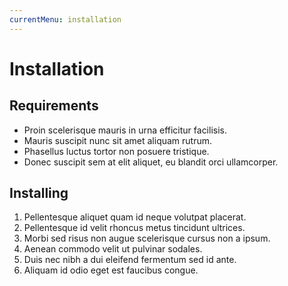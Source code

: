 ```yaml
---
currentMenu: installation
---
```


# Installation

## Requirements

* Proin scelerisque mauris in urna efficitur facilisis.
* Mauris suscipit nunc sit amet aliquam rutrum.
* Phasellus luctus tortor non posuere tristique.
* Donec suscipit sem at elit aliquet, eu blandit orci ullamcorper.

## Installing

1. Pellentesque aliquet quam id neque volutpat placerat.
2. Pellentesque id velit rhoncus metus tincidunt ultrices.
3. Morbi sed risus non augue scelerisque cursus non a ipsum.
4. Aenean commodo velit ut pulvinar sodales.
5. Duis nec nibh a dui eleifend fermentum sed id ante.
6. Aliquam id odio eget est faucibus congue.